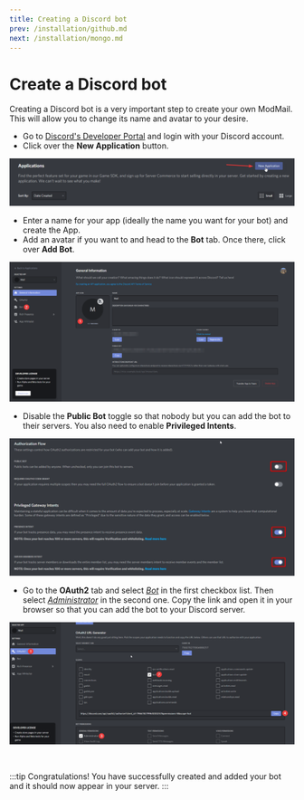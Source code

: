 ```yaml
---
title: Creating a Discord bot
prev: /installation/github.md
next: /installation/mongo.md
---
```


# Create a Discord bot

Creating a Discord bot is a very important step to create your own ModMail. This will allow you to change its name and avatar to your desire.

- Go to [Discord's Developer Portal](https://discord.com/developers/applications) and login with your Discord account.
- Click over the **New Application** button.

![](/images/Dc_NewApp.png)

- Enter a name for your app (ideally the name you want for your bot) and create the App.
- Add an avatar if you want to and head to the **Bot** tab. Once there, click over **Add Bot**.

![](/images/Dc_AddBot.png)

- Disable the **Public Bot** toggle so that nobody but you can add the bot to their servers. You also need to enable **Privileged Intents**.

![](/images/Dc_Intents.png)

- Go to the **OAuth2** tab and select <u>*Bot*</u> in the first checkbox list. Then select <u>*Administrator*</u> in the second one. Copy the link and open it in your browser so that you can add the bot to your Discord server.

![](/images/Dc_OAuth.png)

<br/>

:::tip Congratulations!
You have successfully created and added your bot and it should now appear in your server.
::: 